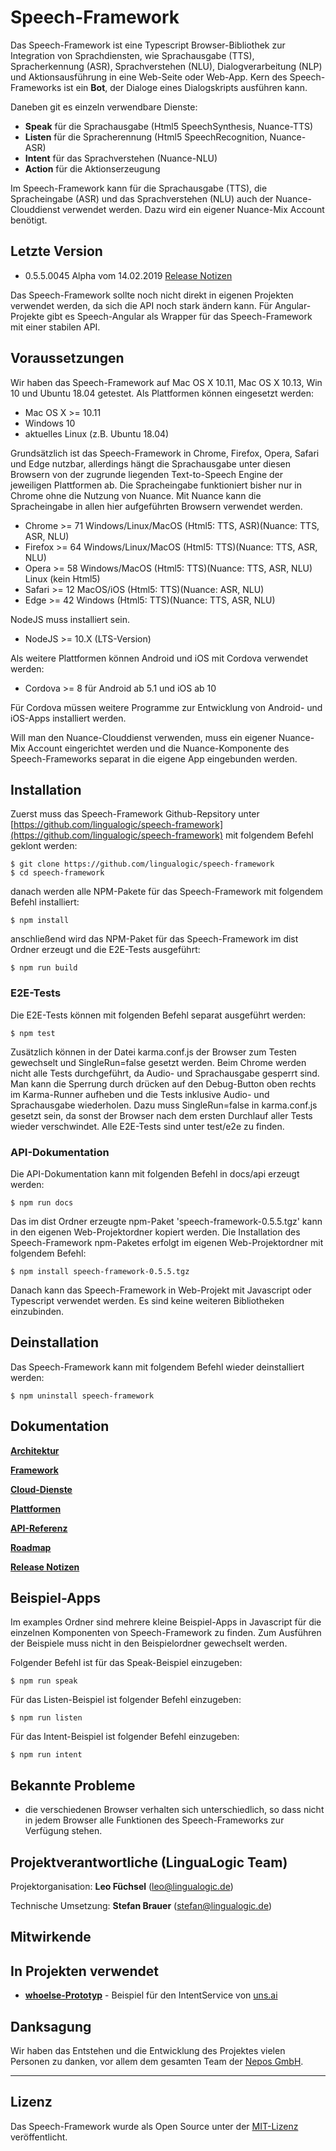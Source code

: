 # Speech-Framework

Das Speech-Framework ist eine Typescript Browser-Bibliothek zur Integration von Sprachdiensten, wie Sprachausgabe (TTS), Spracherkennung (ASR), Sprachverstehen (NLU), Dialogverarbeitung (NLP) und Aktionsausführung in eine Web-Seite oder Web-App. Kern des Speech-Frameworks ist ein **Bot**, der Dialoge eines Dialogskripts ausführen kann.

Daneben git es einzeln verwendbare Dienste: 

* **Speak** für die Sprachausgabe (Html5 SpeechSynthesis, Nuance-TTS)
* **Listen** für die Spracherennung (Html5 SpeechRecognition, Nuance-ASR)
* **Intent** für das Sprachverstehen (Nuance-NLU)
* **Action** für die Aktionserzeugung

Im Speech-Framework kann für die Sprachausgabe (TTS), die Spracheingabe (ASR) und das Sprachverstehen (NLU) auch der Nuance-Clouddienst verwendet werden. Dazu wird ein eigener Nuance-Mix Account benötigt.


## Letzte Version

* 0.5.5.0045 Alpha vom 14.02.2019 [Release Notizen](./CHANGELOG.md)

Das Speech-Framework sollte noch nicht direkt in eigenen Projekten verwendet werden, da sich die API noch stark ändern kann. 
Für Angular-Projekte gibt es Speech-Angular als Wrapper für das Speech-Framework mit einer stabilen API.


## Voraussetzungen

Wir haben das Speech-Framework auf Mac OS X 10.11, Mac OS X 10.13, Win 10 und Ubuntu 18.04 getestet. Als Plattformen können eingesetzt werden:

* Mac OS X >= 10.11
* Windows 10
* aktuelles Linux (z.B. Ubuntu 18.04)

Grundsätzlich ist das Speech-Framework in Chrome, Firefox, Opera, Safari und Edge nutzbar, allerdings hängt die Sprachausgabe unter diesen Browsern von der zugrunde liegenden Text-to-Speech Engine der jeweiligen Plattformen ab. Die Spracheingabe funktioniert bisher nur in Chrome ohne die Nutzung von Nuance. Mit Nuance kann die Spracheingabe in allen hier aufgeführten Browsern verwendet werden.

* Chrome >= 71   Windows/Linux/MacOS (Html5: TTS, ASR)(Nuance: TTS, ASR, NLU)
* Firefox >= 64  Windows/Linux/MacOS (Html5: TTS)(Nuance: TTS, ASR, NLU) 
* Opera >= 58    Windows/MacOS (Html5: TTS)(Nuance: TTS, ASR, NLU) Linux (kein Html5)
* Safari >= 12   MacOS/iOS (Html5: TTS)(Nuance: ASR, NLU) 
* Edge >= 42     Windows (Html5: TTS)(Nuance: TTS, ASR, NLU)

NodeJS muss installiert sein.

* NodeJS >= 10.X (LTS-Version)

Als weitere Plattformen können Android und iOS mit Cordova verwendet werden:

* Cordova >= 8 für Android ab 5.1 und iOS ab 10

Für Cordova müssen weitere Programme zur Entwicklung von Android- und iOS-Apps installiert werden.

Will man den Nuance-Clouddienst verwenden, muss ein eigener Nuance-Mix Account eingerichtet werden und die Nuance-Komponente des Speech-Frameworks separat in die eigene App eingebunden werden.


## Installation

Zuerst muss das Speech-Framework Github-Repsitory unter [https://github.com/lingualogic/speech-framework](https://github.com/lingualogic/speech-framework) mit folgendem Befehl geklont werden:

    $ git clone https://github.com/lingualogic/speech-framework
    $ cd speech-framework

danach werden alle NPM-Pakete für das Speech-Framework mit folgendem Befehl installiert:

    $ npm install

anschließend wird das NPM-Paket für das Speech-Framework im dist Ordner erzeugt und die E2E-Tests ausgeführt:

    $ npm run build


### E2E-Tests

Die E2E-Tests können mit folgenden Befehl separat ausgeführt werden:

    $ npm test

Zusätzlich können in der Datei karma.conf.js der Browser zum Testen gewechselt und SingleRun=false gesetzt werden.
Beim Chrome werden nicht alle Tests durchgeführt, da Audio- und Sprachausgabe gesperrt sind. Man kann die Sperrung durch drücken
auf den Debug-Button oben rechts im Karma-Runner aufheben und die Tests inklusive Audio- und Sprachausgabe wiederholen. Dazu muss SingleRun=false
in karma.conf.js gesetzt sein, da sonst der Browser nach dem ersten Durchlauf aller Tests wieder verschwindet.
Alle E2E-Tests sind unter test/e2e zu finden.


### API-Dokumentation

Die API-Dokumentation kann mit folgenden Befehl in docs/api erzeugt werden:

    $ npm run docs


Das im dist Ordner erzeugte npm-Paket 'speech-framework-0.5.5.tgz' kann in den eigenen Web-Projektordner kopiert werden.
Die Installation des Speech-Framework npm-Paketes erfolgt im eigenen Web-Projektordner mit folgendem Befehl:

    $ npm install speech-framework-0.5.5.tgz

Danach kann das Speech-Framework in Web-Projekt mit Javascript oder Typescript verwendet werden. Es sind keine weiteren Bibliotheken einzubinden.


## Deinstallation

Das Speech-Framework kann mit folgendem Befehl wieder deinstalliert werden:

    $ npm uninstall speech-framework


## Dokumentation


[**Architektur**](./docs/design/Design.md)

[**Framework**](./docs/framework/Framework.md)

[**Cloud-Dienste**](./docs/cloud/Cloud.md)

[**Plattformen**](./docs/platform/README.md)

[**API-Referenz**](https://lingualogic.de/speech-framework/docs/latest/api)

[**Roadmap**](./docs/roadmap/README.md)

[**Release Notizen**](./CHANGELOG.md)


## Beispiel-Apps

Im examples Ordner sind mehrere kleine Beispiel-Apps in Javascript für die einzelnen Komponenten von Speech-Framework zu finden.
Zum Ausführen der Beispiele muss nicht in den Beispielordner gewechselt werden.

Folgender Befehl ist für das Speak-Beispiel einzugeben:

    $ npm run speak

Für das Listen-Beispiel ist folgender Befehl einzugeben:

    $ npm run listen

Für das Intent-Beispiel ist folgender Befehl einzugeben:

    $ npm run intent


## Bekannte Probleme


* die verschiedenen Browser verhalten sich unterschiedlich, so dass nicht in jedem Browser alle Funktionen des Speech-Frameworks zur Verfügung stehen.


## Projektverantwortliche (LinguaLogic Team)

Projektorganisation:  **Leo Füchsel** (leo@lingualogic.de)

Technische Umsetzung: **Stefan Brauer** (stefan@lingualogic.de)


## Mitwirkende


## In Projekten verwendet

* [**whoelse-Prototyp**](https://whoelse.xyz) - Beispiel für den IntentService von [uns.ai](https://uns.ai)


## Danksagung

Wir haben das Entstehen und die Entwicklung des Projektes vielen Personen zu danken, vor allem dem gesamten Team der [Nepos GmbH](https://nepos.de).

-------------------

## Lizenz

Das Speech-Framework wurde als Open Source unter der [MIT-Lizenz](./docs/LICENSE.md) veröffentlicht.
